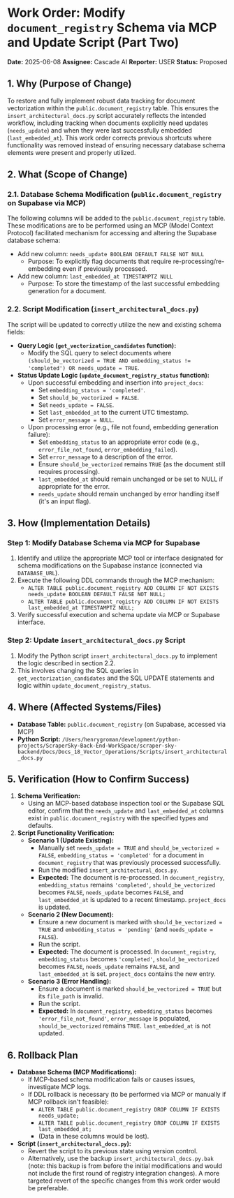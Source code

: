 # Work Order: Modify `document_registry` Schema via MCP and Update Script (Part Two)

**Date:** 2025-06-08
**Assignee:** Cascade AI
**Reporter:** USER
**Status:** Proposed

## 1. Why (Purpose of Change)

To restore and fully implement robust data tracking for document vectorization within the `public.document_registry` table. This ensures the `insert_architectural_docs.py` script accurately reflects the intended workflow, including tracking when documents explicitly need updates (`needs_update`) and when they were last successfully embedded (`last_embedded_at`). This work order corrects previous shortcuts where functionality was removed instead of ensuring necessary database schema elements were present and properly utilized.

## 2. What (Scope of Change)

### 2.1. Database Schema Modification (`public.document_registry` on Supabase via MCP)
The following columns will be added to the `public.document_registry` table. These modifications are to be performed using an MCP (Model Context Protocol) facilitated mechanism for accessing and altering the Supabase database schema:

*   Add new column: `needs_update BOOLEAN DEFAULT FALSE NOT NULL`
    *   Purpose: To explicitly flag documents that require re-processing/re-embedding even if previously processed.
*   Add new column: `last_embedded_at TIMESTAMPTZ NULL`
    *   Purpose: To store the timestamp of the last successful embedding generation for a document.

### 2.2. Script Modification (`insert_architectural_docs.py`)
The script will be updated to correctly utilize the new and existing schema fields:

*   **Query Logic (`get_vectorization_candidates` function):**
    *   Modify the SQL query to select documents where `(should_be_vectorized = TRUE AND embedding_status != 'completed') OR needs_update = TRUE`.
*   **Status Update Logic (`update_document_registry_status` function):**
    *   Upon successful embedding and insertion into `project_docs`:
        *   Set `embedding_status = 'completed'`.
        *   Set `should_be_vectorized = FALSE`.
        *   Set `needs_update = FALSE`.
        *   Set `last_embedded_at` to the current UTC timestamp.
        *   Set `error_message = NULL`.
    *   Upon processing error (e.g., file not found, embedding generation failure):
        *   Set `embedding_status` to an appropriate error code (e.g., `error_file_not_found`, `error_embedding_failed`).
        *   Set `error_message` to a description of the error.
        *   Ensure `should_be_vectorized` remains `TRUE` (as the document still requires processing).
        *   `last_embedded_at` should remain unchanged or be set to NULL if appropriate for the error.
        *   `needs_update` should remain unchanged by error handling itself (it's an input flag).

## 3. How (Implementation Details)

### Step 1: Modify Database Schema via MCP for Supabase
1.  Identify and utilize the appropriate MCP tool or interface designated for schema modifications on the Supabase instance (connected via `DATABASE_URL`).
2.  Execute the following DDL commands through the MCP mechanism:
    *   `ALTER TABLE public.document_registry ADD COLUMN IF NOT EXISTS needs_update BOOLEAN DEFAULT FALSE NOT NULL;`
    *   `ALTER TABLE public.document_registry ADD COLUMN IF NOT EXISTS last_embedded_at TIMESTAMPTZ NULL;`
3.  Verify successful execution and schema update via MCP or Supabase interface.

### Step 2: Update `insert_architectural_docs.py` Script
1.  Modify the Python script `insert_architectural_docs.py` to implement the logic described in section 2.2.
2.  This involves changing the SQL queries in `get_vectorization_candidates` and the SQL UPDATE statements and logic within `update_document_registry_status`.

## 4. Where (Affected Systems/Files)

*   **Database Table:** `public.document_registry` (on Supabase, accessed via MCP)
*   **Python Script:** `/Users/henrygroman/development/python-projects/ScraperSky-Back-End-WorkSpace/scraper-sky-backend/Docs/Docs_18_Vector_Operations/Scripts/insert_architectural_docs.py`

## 5. Verification (How to Confirm Success)

1.  **Schema Verification:**
    *   Using an MCP-based database inspection tool or the Supabase SQL editor, confirm that the `needs_update` and `last_embedded_at` columns exist in `public.document_registry` with the specified types and defaults.
2.  **Script Functionality Verification:**
    *   **Scenario 1 (Update Existing):**
        *   Manually set `needs_update = TRUE` and `should_be_vectorized = FALSE`, `embedding_status = 'completed'` for a document in `document_registry` that was previously processed successfully.
        *   Run the modified `insert_architectural_docs.py`.
        *   **Expected:** The document is re-processed. In `document_registry`, `embedding_status` remains `'completed'`, `should_be_vectorized` becomes `FALSE`, `needs_update` becomes `FALSE`, and `last_embedded_at` is updated to a recent timestamp. `project_docs` is updated.
    *   **Scenario 2 (New Document):**
        *   Ensure a new document is marked with `should_be_vectorized = TRUE` and `embedding_status = 'pending'` (and `needs_update = FALSE`).
        *   Run the script.
        *   **Expected:** The document is processed. In `document_registry`, `embedding_status` becomes `'completed'`, `should_be_vectorized` becomes `FALSE`, `needs_update` remains `FALSE`, and `last_embedded_at` is set. `project_docs` contains the new entry.
    *   **Scenario 3 (Error Handling):**
        *   Ensure a document is marked `should_be_vectorized = TRUE` but its `file_path` is invalid.
        *   Run the script.
        *   **Expected:** In `document_registry`, `embedding_status` becomes `'error_file_not_found'`, `error_message` is populated, `should_be_vectorized` remains `TRUE`. `last_embedded_at` is not updated.

## 6. Rollback Plan

*   **Database Schema (MCP Modifications):**
    *   If MCP-based schema modification fails or causes issues, investigate MCP logs.
    *   If DDL rollback is necessary (to be performed via MCP or manually if MCP rollback isn't feasible):
        *   `ALTER TABLE public.document_registry DROP COLUMN IF EXISTS needs_update;`
        *   `ALTER TABLE public.document_registry DROP COLUMN IF EXISTS last_embedded_at;`
        *   (Data in these columns would be lost).
*   **Script (`insert_architectural_docs.py`):**
    *   Revert the script to its previous state using version control.
    *   Alternatively, use the backup `insert_architectural_docs.py.bak` (note: this backup is from before the initial modifications and would not include the first round of registry integration changes). A more targeted revert of the specific changes from this work order would be preferable.
